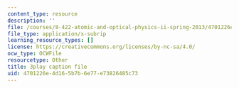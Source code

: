 ```yaml
---
content_type: resource
description: ''
file: /courses/8-422-atomic-and-optical-physics-ii-spring-2013/4701226e4d165b7b6e77e73826485c73_A75xAGO3ZEY.srt
file_type: application/x-subrip
learning_resource_types: []
license: https://creativecommons.org/licenses/by-nc-sa/4.0/
ocw_type: OCWFile
resourcetype: Other
title: 3play caption file
uid: 4701226e-4d16-5b7b-6e77-e73826485c73
---
```

